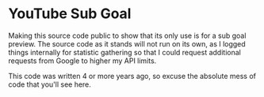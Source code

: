 YouTube Sub Goal
===

Making this source code public to show that its only use is for a sub goal preview. The source code as it stands will not run on its own, as I logged things internally for statistic gathering so that I could request additional requests from Google to higher my API limits.

This code was written 4 or more years ago, so excuse the absolute mess of code that you'll see here.